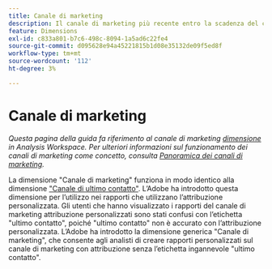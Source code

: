 ```yaml
---
title: Canale di marketing
description: Il canale di marketing più recente entro la scadenza del coinvolgimento del visitatore.
feature: Dimensions
exl-id: c833a801-b7c6-498c-8094-1a5ad6c22fe4
source-git-commit: d095628e94a45221815b1d08e35132de09f5ed8f
workflow-type: tm+mt
source-wordcount: '112'
ht-degree: 3%

---
```


# Canale di marketing

*Questa pagina della guida fa riferimento al canale di marketing [dimensione](overview.md) in Analysis Workspace. Per ulteriori informazioni sul funzionamento dei canali di marketing come concetto, consulta [Panoramica dei canali di marketing](../c-marketing-channels/c-getting-started-mchannel.md).*

La dimensione &quot;Canale di marketing&quot; funziona in modo identico alla dimensione [&quot;Canale di ultimo contatto&quot;](last-touch-channel.md). L’Adobe ha introdotto questa dimensione per l’utilizzo nei rapporti che utilizzano l’attribuzione personalizzata. Gli utenti che hanno visualizzato i rapporti del canale di marketing attribuzione personalizzati sono stati confusi con l’etichetta &quot;ultimo contatto&quot;, poiché &quot;ultimo contatto&quot; non è accurato con l’attribuzione personalizzata. L’Adobe ha introdotto la dimensione generica &quot;Canale di marketing&quot;, che consente agli analisti di creare rapporti personalizzati sul canale di marketing con attribuzione senza l’etichetta ingannevole &quot;ultimo contatto&quot;.
